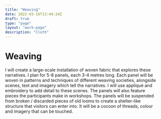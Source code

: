 ```yaml
---
title: "Weaving"
date: 2022-03-16T13:44:24Z
draft: true
type: "page"
layout: "work-page"
description: "Cloth"
---
```


<div class="work-category-container">
  <h1 class="work-title">Weaving</h1>
</div>

<div class="work-text-container">
    <p class="work-info">I will create a large-scale installation of woven fabric that explores these narratives. I plan for 5-8 panels, each 3-4 metres long. Each panel will be woven in patterns and techniques of different weaving societies, alongside scenes, text and imagery which tell the narratives. I will use appliqué and embroidery to add detail to these scenes. The panels will also feature pieces the participants make in workshops.
    The panels will be suspended from broken / discarded pieces of old looms to create a shelter-like structure that visitors can enter into. It will be a cocoon of threads, colour and imagery that can be touched.</p>
</div>
